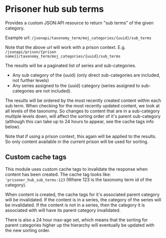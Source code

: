 # Prisoner hub sub terms

Provides a custom JSON:API resource to return "sub terms" of the given category.

Example url:
`/jsonapi/taxonomy_term/moj_categories/{uuid}/sub_terms`

Note that the above url will work with a prison context.  E.g.
`/jsonapi/prison/{prison name}}/taxonomy_term/moj_categories/{uuid}/sub_terms`

The results will be a paginated list of series and sub-categories.
- Any sub category of the {uuid} (only direct sub-categories are included, not further levels)
- Any series assigned to the {uuid} category (series assigned to sub-categories are not included).

The results will be ordered by the most recently created content within each sub term.
When checking for the most recently updated content, we look at all levels of the taxonomy.  So changes to content that
are in a sub-category multiple levels down, will affect the sorting order of it's parent sub-category (although this
can take up to 24 hours to appear, see the cache tags info below).

Note that if using a prison context, this again will be applied to the results.  So only content available in the
current prison will be used for sorting.

## Custom cache tags
This module uses custom cache tags to invalidate the response when content has been created.
The cache tag looks like:
`'prisoner_hub_sub_terms:123`
(Where 123 is the taxonomy term id of the category).

When content is created, the cache tags for it's associated parent category will be invalidated.
If the content is in a series, the category of the series will be invalidated.
If the content is not in a series, then the category it is associated with will have its parent category invalidated.

There is also a 24 hour max-age set, which means that the sorting for parent categories higher up the hierarchy will
eventually be updated with the new sorting order.
